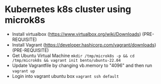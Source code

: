 # Kubernetes k8s cluster using microk8s
- Install virtualbox (https://www.virtualbox.org/wiki/Downloads) (PRE-REQUISITE)
- Install Vagrant (https://developer.hashicorp.com/vagrant/downloads) (PRE-REQUISITE)
- Get Ubuntu Virtual Machine `mkdir /tmp/microk8s -p && cd /tmp/microk8s && vagrant init bento/ubuntu-22.04`
- Update Vagrantfile by changing vb.memory to "4096" and then run `vagrant up`
- Login into vagrant ubuntu box `vagrant ssh default`
